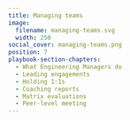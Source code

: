 ```yaml
---
title: Managing teams
image:
  filename: managing-teams.svg
  width: 250
social_cover: managing-teams.png
position: 7
playbook-section-chapters:
  - What Engineering Managers do
  - Leading engagements
  - Holding 1:1s
  - Coaching reports
  - Matrix evaluations
  - Peer-level meeting
---
```

